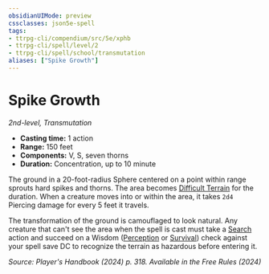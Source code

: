 ```yaml
---
obsidianUIMode: preview
cssclasses: json5e-spell
tags:
- ttrpg-cli/compendium/src/5e/xphb
- ttrpg-cli/spell/level/2
- ttrpg-cli/spell/school/transmutation
aliases: ["Spike Growth"]
---
```

# Spike Growth
*2nd-level, Transmutation*  

- **Casting time:** 1 action
- **Range:** 150 feet
- **Components:** V, S, seven thorns
- **Duration:** Concentration, up to 10 minute

The ground in a 20-foot-radius Sphere centered on a point within range sprouts hard spikes and thorns. The area becomes [Difficult Terrain](difficult-terrain-xphb.md) for the duration. When a creature moves into or within the area, it takes `2d4` Piercing damage for every 5 feet it travels.

The transformation of the ground is camouflaged to look natural. Any creature that can't see the area when the spell is cast must take a [Search](actions.md#Search) action and succeed on a Wisdom ([Perception](skills.md#Perception) or [Survival](skills.md#Survival)) check against your spell save DC to recognize the terrain as hazardous before entering it.

*Source: Player's Handbook (2024) p. 318. Available in the Free Rules (2024)*